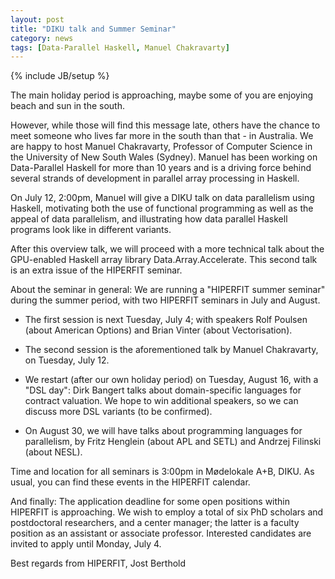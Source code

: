 ```yaml
---
layout: post
title: "DIKU talk and Summer Seminar"
category: news
tags: [Data-Parallel Haskell, Manuel Chakravarty]
---
```

{% include JB/setup %}

The main holiday period is approaching, maybe some of you are enjoying
beach and sun in the south.

However, while those will find this message late, others have the
chance to meet someone who lives far more in the south than that - in
Australia. We are happy to host Manuel Chakravarty, Professor of
Computer Science in the University of New South Wales (Sydney). Manuel
has been working on Data-Parallel Haskell for more than 10 years and
is a driving force behind several strands of development in parallel
array processing in Haskell.

On July 12, 2:00pm, Manuel will give a DIKU talk on data parallelism
using Haskell, motivating both the use of functional programming as
well as the appeal of data parallelism, and illustrating how data
parallel Haskell programs look like in different variants.

After this overview talk, we will proceed with a more technical talk
about the GPU-enabled Haskell array library
Data.Array.Accelerate. This second talk is an extra issue of the
HIPERFIT seminar.

About the seminar in general: We are running a "HIPERFIT summer
seminar" during the summer period, with two HIPERFIT seminars in July
and August.

- The first session is next Tuesday, July 4; with speakers Rolf
  Poulsen (about American Options) and Brian Vinter (about
  Vectorisation).

- The second session is the aforementioned talk by Manuel
  Chakravarty, on Tuesday, July 12.

- We restart (after our own holiday period) on Tuesday, August 16,
  with a "DSL day": Dirk Bangert talks about domain-specific languages
  for contract valuation. We hope to win additional speakers, so we
  can discuss more DSL variants (to be confirmed).

- On August 30, we will have talks about programming languages for
  parallelism, by Fritz Henglein (about APL and SETL) and Andrzej
  Filinski (about NESL).

Time and location for all seminars is 3:00pm in Mødelokale A+B,
DIKU. As usual, you can find these events in the HIPERFIT calendar.

And finally: The application deadline for some open positions within
HIPERFIT is approaching. We wish to employ a total of six PhD scholars
and postdoctoral researchers, and a center manager; the latter is a
faculty position as an assistant or associate professor. Interested
candidates are invited to apply until Monday, July 4.

Best regards from HIPERFIT, Jost Berthold